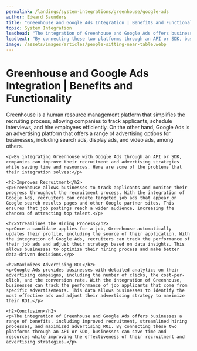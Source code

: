 ```yaml
---
permalink: /landings/system-integrations/greenhouse/google-ads
author: Edward Saunders
title: "Greenhouse and Google Ads Integration | Benefits and Functionality"
topic: System Integration
leadhead: "The integration of Greenhouse and Google Ads offers businesses a range of benefits, including improved recruitment, streamlined hiring processes, and maximized advertising ROI"
leadtext: "By connecting these two platforms through an API or SDK, businesses can save time and resources while improving the effectiveness of their recruitment and advertising strategies."
image: /assets/images/articles/people-sitting-near-table.webp
---
```

<div class="arttext">	<h1>Greenhouse and Google Ads Integration | Benefits and Functionality</h1>
	<p>Greenhouse is a human resource management platform that simplifies the recruiting process, allowing companies to track applicants, schedule interviews, and hire employees efficiently. On the other hand, Google Ads is an advertising platform that offers a range of advertising options for businesses, including search ads, display ads, and video ads, among others. </p>

	<p>By integrating Greenhouse with Google Ads through an API or SDK, companies can improve their recruitment and advertising strategies while saving time and resources. Here are some of the problems that their integration solves:</p>

	<h2>Improves Recruitment</h2>
	<p>Greenhouse allows businesses to track applicants and monitor their progress throughout the recruitment process. With the integration of Google Ads, recruiters can create targeted job ads that appear on Google search results pages and other Google partner sites. This ensures that job postings reach a wider audience, increasing the chances of attracting top talent.</p>

	<h2>Streamlines the Hiring Process</h2>
	<p>Once a candidate applies for a job, Greenhouse automatically updates their profile, including the source of their application. With the integration of Google Ads, recruiters can track the performance of their job ads and adjust their strategy based on data insights. This allows businesses to optimize their hiring process and make better data-driven decisions.</p>

	<h2>Maximizes Advertising ROI</h2>
	<p>Google Ads provides businesses with detailed analytics on their advertising campaigns, including the number of clicks, the cost-per-click, and the conversion rate. With the integration of Greenhouse, businesses can track the performance of job applicants that come from specific advertisements. This data allows businesses to identify the most effective ads and adjust their advertising strategy to maximize their ROI.</p>

	<h2>Conclusion</h2>
	<p>The integration of Greenhouse and Google Ads offers businesses a range of benefits, including improved recruitment, streamlined hiring processes, and maximized advertising ROI. By connecting these two platforms through an API or SDK, businesses can save time and resources while improving the effectiveness of their recruitment and advertising strategies.</p>
</div>